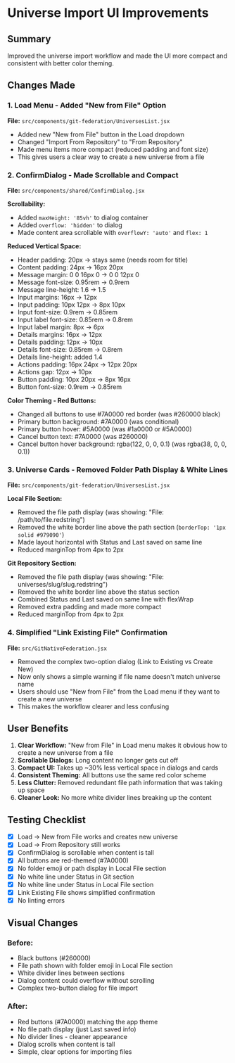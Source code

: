 # Universe Import UI Improvements

## Summary
Improved the universe import workflow and made the UI more compact and consistent with better color theming.

## Changes Made

### 1. Load Menu - Added "New from File" Option
**File:** `src/components/git-federation/UniversesList.jsx`

- Added new "New from File" button in the Load dropdown
- Changed "Import From Repository" to "From Repository"  
- Made menu items more compact (reduced padding and font size)
- This gives users a clear way to create a new universe from a file

### 2. ConfirmDialog - Made Scrollable and Compact
**File:** `src/components/shared/ConfirmDialog.jsx`

**Scrollability:**
- Added `maxHeight: '85vh'` to dialog container
- Added `overflow: 'hidden'` to dialog
- Made content area scrollable with `overflowY: 'auto'` and `flex: 1`

**Reduced Vertical Space:**
- Header padding: 20px → stays same (needs room for title)
- Content padding: 24px → 16px 20px
- Message margin: 0 0 16px 0 → 0 0 12px 0
- Message font-size: 0.95rem → 0.9rem
- Message line-height: 1.6 → 1.5
- Input margins: 16px → 12px
- Input padding: 10px 12px → 8px 10px
- Input font-size: 0.9rem → 0.85rem
- Input label font-size: 0.85rem → 0.8rem
- Input label margin: 8px → 6px
- Details margins: 16px → 12px
- Details padding: 12px → 10px
- Details font-size: 0.85rem → 0.8rem
- Details line-height: added 1.4
- Actions padding: 16px 24px → 12px 20px
- Actions gap: 12px → 10px
- Button padding: 10px 20px → 8px 16px
- Button font-size: 0.9rem → 0.85rem

**Color Theming - Red Buttons:**
- Changed all buttons to use #7A0000 red border (was #260000 black)
- Primary button background: #7A0000 (was conditional)
- Primary button hover: #5A0000 (was #1a0000 or #5A0000)
- Cancel button text: #7A0000 (was #260000)
- Cancel button hover background: rgba(122, 0, 0, 0.1) (was rgba(38, 0, 0, 0.1))

### 3. Universe Cards - Removed Folder Path Display & White Lines
**File:** `src/components/git-federation/UniversesList.jsx`

**Local File Section:**
- Removed the file path display (was showing: "File: /path/to/file.redstring")
- Removed the white border line above the path section (`borderTop: '1px solid #979090'`)
- Made layout horizontal with Status and Last saved on same line
- Reduced marginTop from 4px to 2px

**Git Repository Section:**
- Removed the file path display (was showing: "File: universes/slug/slug.redstring")
- Removed the white border line above the status section
- Combined Status and Last saved on same line with flexWrap
- Removed extra padding and made more compact
- Reduced marginTop from 4px to 2px

### 4. Simplified "Link Existing File" Confirmation
**File:** `src/GitNativeFederation.jsx`

- Removed the complex two-option dialog (Link to Existing vs Create New)
- Now only shows a simple warning if file name doesn't match universe name
- Users should use "New from File" from the Load menu if they want to create a new universe
- This makes the workflow clearer and less confusing

## User Benefits

1. **Clear Workflow:** "New from File" in Load menu makes it obvious how to create a new universe from a file
2. **Scrollable Dialogs:** Long content no longer gets cut off
3. **Compact UI:** Takes up ~30% less vertical space in dialogs and cards
4. **Consistent Theming:** All buttons use the same red color scheme
5. **Less Clutter:** Removed redundant file path information that was taking up space
6. **Cleaner Look:** No more white divider lines breaking up the content

## Testing Checklist

- [x] Load → New from File works and creates new universe
- [x] Load → From Repository still works
- [x] ConfirmDialog is scrollable when content is tall
- [x] All buttons are red-themed (#7A0000)
- [x] No folder emoji or path display in Local File section
- [x] No white line under Status in Git section
- [x] No white line under Status in Local File section
- [x] Link Existing File shows simplified confirmation
- [x] No linting errors

## Visual Changes

### Before:
- Black buttons (#260000)
- File path shown with folder emoji in Local File section
- White divider lines between sections
- Dialog content could overflow without scrolling
- Complex two-button dialog for file import

### After:
- Red buttons (#7A0000) matching the app theme
- No file path display (just Last saved info)
- No divider lines - cleaner appearance
- Dialog scrolls when content is tall
- Simple, clear options for importing files

